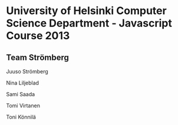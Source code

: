University of Helsinki Computer Science Department - Javascript Course 2013
============================================================================

Team Strömberg
---------------

Juuso Strömberg

Nina Liljeblad

Sami Saada

Tomi Virtanen

Toni Könnilä
